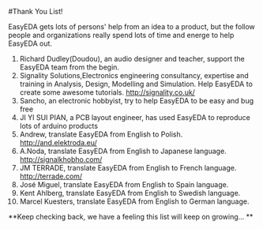 
#Thank You List!

 EasyEDA gets lots of persons' help from an idea to a product, but the follow people and organizations really spend lots of time and energe to help EasyEDA out.

1. Richard Dudley(Doudou),  an audio designer and teacher, support the EasyEDA team from the begin.
2. Signality Solutions,Electronics engineering consultancy, expertise and training in Analysis, Design, Modelling and Simulation. Help EasyEDA to create some awesome tutorials. http://signality.co.uk/
3. Sancho, an electronic hobbyist, try to help EasyEDA to be easy and bug free
4.  JI YI SUI PIAN, a PCB layout engineer,  has used EasyEDA to reproduce lots of  arduino products
5.  Andrew, translate EasyEDA from English to Polish. http://and.elektroda.eu/
6. A.Noda, translate EasyEDA from English to Japanese language. http://signalkhobho.com/
7. JM TERRADE, translate EasyEDA from English to French language. http://terrade.com/
8. José Miguel, translate EasyEDA from English to Spain language.
9. Kent Ahlberg, translate EasyEDA from English to Swedish language.
10. Marcel Kuesters, translate EasyEDA from English to German language.

**Keep checking back, we have a feeling this list will keep on growing... **